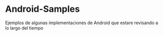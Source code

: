# Android-Samples
Ejemplos de algunas implementaciones de Android que estare revisando a lo largo del tiempo
